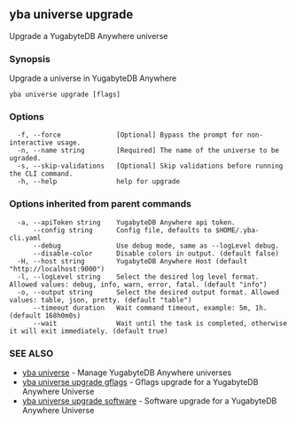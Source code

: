 ## yba universe upgrade

Upgrade a YugabyteDB Anywhere universe

### Synopsis

Upgrade a universe in YugabyteDB Anywhere

```
yba universe upgrade [flags]
```

### Options

```
  -f, --force              [Optional] Bypass the prompt for non-interactive usage.
  -n, --name string        [Required] The name of the universe to be ugraded.
  -s, --skip-validations   [Optional] Skip validations before running the CLI command.
  -h, --help               help for upgrade
```

### Options inherited from parent commands

```
  -a, --apiToken string    YugabyteDB Anywhere api token.
      --config string      Config file, defaults to $HOME/.yba-cli.yaml
      --debug              Use debug mode, same as --logLevel debug.
      --disable-color      Disable colors in output. (default false)
  -H, --host string        YugabyteDB Anywhere Host (default "http://localhost:9000")
  -l, --logLevel string    Select the desired log level format. Allowed values: debug, info, warn, error, fatal. (default "info")
  -o, --output string      Select the desired output format. Allowed values: table, json, pretty. (default "table")
      --timeout duration   Wait command timeout, example: 5m, 1h. (default 168h0m0s)
      --wait               Wait until the task is completed, otherwise it will exit immediately. (default true)
```

### SEE ALSO

* [yba universe](yba_universe.md)	 - Manage YugabyteDB Anywhere universes
* [yba universe upgrade gflags](yba_universe_upgrade_gflags.md)	 - Gflags upgrade for a YugabyteDB Anywhere Universe
* [yba universe upgrade software](yba_universe_upgrade_software.md)	 - Software upgrade for a YugabyteDB Anywhere Universe

